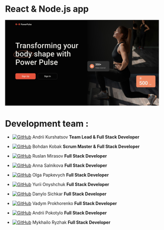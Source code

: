 # React & Node.js app

![Presentation](./public/power-pulse.jpg)

# Development team :

- [![GitHub](https://img.shields.io/badge/GitHub-100000?style=for-the-badge&logo=github&logoColor=white)](https://github.com/kurshatsov-andrii) Andrii
  Kurshatsov **Team Lead & Full Stack Developer**

- [![GitHub](https://img.shields.io/badge/GitHub-100000?style=for-the-badge&logo=github&logoColor=white)](https://github.com/BogdanK85) Bohdan Kobak
  **Scrum Master & Full Stack Developer**

- [![GitHub](https://img.shields.io/badge/GitHub-100000?style=for-the-badge&logo=github&logoColor=white)](https://github.com/RuslanMirasov) Ruslan
  Mirasov **Full Stack Developer**

- [![GitHub](https://img.shields.io/badge/GitHub-100000?style=for-the-badge&logo=github&logoColor=white)](https://github.com/Salnikova-Anna) Anna
  Salnikova **Full Stack Developer**

- [![GitHub](https://img.shields.io/badge/GitHub-100000?style=for-the-badge&logo=github&logoColor=white)](https://github.com/OlkoKS) Olga Papkevych
  **Full Stack Developer**

- [![GitHub](https://img.shields.io/badge/GitHub-100000?style=for-the-badge&logo=github&logoColor=white)](https://github.com/Svin07) Yurii Onyshchuk
  **Full Stack Developer**

- [![GitHub](https://img.shields.io/badge/GitHub-100000?style=for-the-badge&logo=github&logoColor=white)](https://github.com/boblmbq) Danylo Sichkar
  **Full Stack Developer**

- [![GitHub](https://img.shields.io/badge/GitHub-100000?style=for-the-badge&logo=github&logoColor=white)](https://github.com/SheGaDev) Vadym
  Prokhorenko **Full Stack Developer**

- [![GitHub](https://img.shields.io/badge/GitHub-100000?style=for-the-badge&logo=github&logoColor=white)](https://github.com/andriipkt) Andrii
  Pokotylo **Full Stack Developer**

- [![GitHub](https://img.shields.io/badge/GitHub-100000?style=for-the-badge&logo=github&logoColor=white)](https://github.com/DariusBlac) Mykhailo
  Ryzhak **Full Stack Developer**
